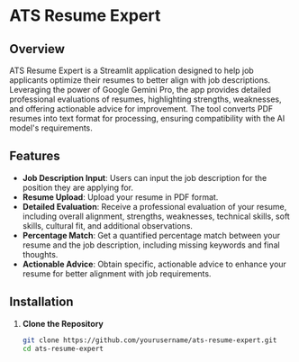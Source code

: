 # ATS Resume Expert

## Overview

ATS Resume Expert is a Streamlit application designed to help job applicants optimize their resumes to better align with job descriptions. Leveraging the power of Google Gemini Pro, the app provides detailed professional evaluations of resumes, highlighting strengths, weaknesses, and offering actionable advice for improvement. The tool converts PDF resumes into text format for processing, ensuring compatibility with the AI model's requirements.

## Features

- **Job Description Input**: Users can input the job description for the position they are applying for.
- **Resume Upload**: Upload your resume in PDF format.
- **Detailed Evaluation**: Receive a professional evaluation of your resume, including overall alignment, strengths, weaknesses, technical skills, soft skills, cultural fit, and additional observations.
- **Percentage Match**: Get a quantified percentage match between your resume and the job description, including missing keywords and final thoughts.
- **Actionable Advice**: Obtain specific, actionable advice to enhance your resume for better alignment with job requirements.

## Installation

1. **Clone the Repository**

   ```sh
   git clone https://github.com/yourusername/ats-resume-expert.git
   cd ats-resume-expert
